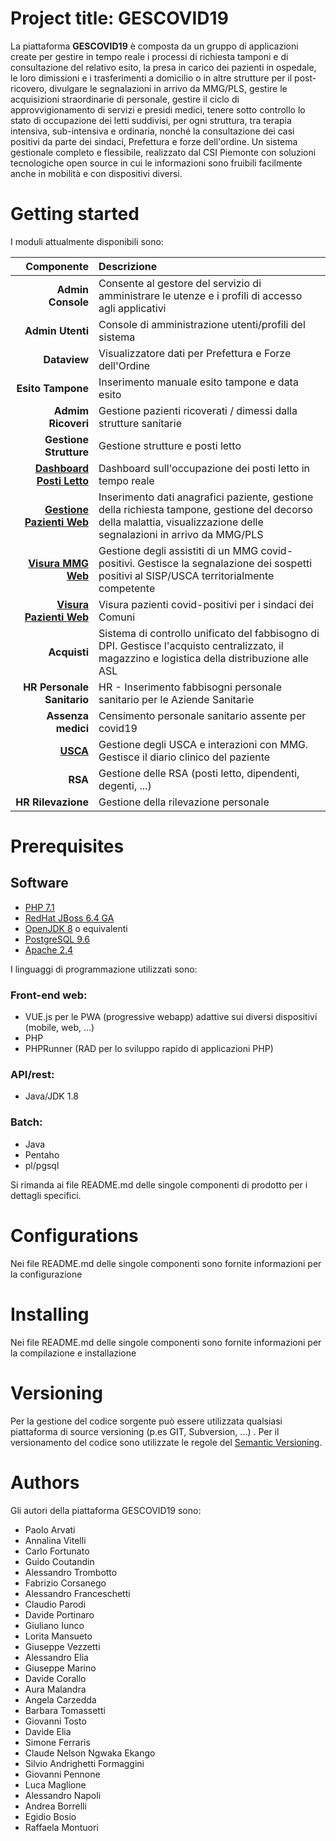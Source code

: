 # Project title: GESCOVID19

La piattaforma **GESCOVID19** è composta da un gruppo di applicazioni create per gestire in tempo reale i processi di richiesta tamponi e di consultazione del relativo esito, la presa in carico dei pazienti in ospedale, le loro dimissioni e i trasferimenti a domicilio o in altre strutture per il post-ricovero, divulgare le segnalazioni in arrivo da MMG/PLS, gestire le acquisizioni straordinarie di personale, gestire il ciclo di approvvigionamento di servizi e presidi medici, tenere sotto controllo lo stato di occupazione dei letti suddivisi, per ogni struttura, tra terapia intensiva, sub-intensiva e ordinaria, nonché la consultazione dei casi positivi da parte dei sindaci, Prefettura e forze dell'ordine.
Un sistema gestionale completo e flessibile, realizzato dal CSI Piemonte con soluzioni tecnologiche open source in cui le informazioni sono fruibili
facilmente anche in mobilità e con dispositivi diversi.

# Getting started  
I moduli attualmente disponibili sono:  
  
| Componente | Descrizione |  
| ---------: | :---------- |  
| **Admin Console** | Consente al gestore del servizio di amministrare le utenze e i profili di accesso agli applicativi |  
| **Admin Utenti** | Console di amministrazione utenti/profili del sistema |  
| **Dataview** | Visualizzatore dati per Prefettura e Forze dell'Ordine |  
|**Esito Tampone** | Inserimento manuale esito tampone e data esito |  
| **Admim Ricoveri** | Gestione pazienti ricoverati / dimessi dalla strutture sanitarie |  
| **Gestione Strutture** | Gestione strutture e posti letto |  
| [**Dashboard Posti Letto**](https://github.com/regione-piemonte/gescovid19-pazientiweb) | Dashboard sull'occupazione dei posti letto in tempo reale |  
|[**Gestione Pazienti Web**](https://github.com/regione-piemonte/gescovid19-gestionepazientiweb) | Inserimento dati anagrafici paziente, gestione della richiesta tampone, gestione del decorso della malattia, visualizzazione delle segnalazioni in arrivo da MMG/PLS |  
| [**Visura MMG Web**](https://github.com/regione-piemonte/gescovid19-pazientiweb) | Gestione degli assistiti di un MMG covid-positivi. Gestisce la segnalazione dei sospetti positivi al SISP/USCA territorialmente competente|  
| [**Visura Pazienti Web**](https://github.com/regione-piemonte/gescovid19-pazientiweb) | Visura pazienti covid-positivi per i sindaci dei Comuni |  
| **Acquisti** | Sistema di controllo unificato del fabbisogno di DPI. Gestisce l'acquisto centralizzato, il magazzino e logistica della distribuzione alle ASL |  
| **HR Personale Sanitario** | HR - Inserimento fabbisogni personale sanitario per le Aziende Sanitarie |  
| **Assenza medici** | Censimento personale sanitario assente per covid19 |  
| [**USCA**](https://github.com/regione-piemonte/gescovid19-uscammgapi) | Gestione degli USCA e interazioni con MMG. Gestisce il diario clinico del paziente |    
| **RSA** | Gestione delle RSA (posti letto, dipendenti, degenti, ...) |
| **HR Rilevazione** | Gestione della rilevazione personale |
  
# Prerequisites  
## Software  
- [PHP 7.1](https://www.php.net)  
- [RedHat JBoss 6.4 GA](https://developers.redhat.com/products/eap/download)  
- [OpenJDK 8](https://openjdk.java.net/install/) o equivalenti  
- [PostgreSQL 9.6](https://www.postgresql.org/download/)  
- [Apache 2.4](https://www.apache.org)  
  
I linguaggi di programmazione utilizzati sono:  
  
### Front-end web:  
  
- VUE.js per le PWA (progressive webapp) adattive sui diversi dispositivi (mobile, web, ...)  
- PHP  
- PHPRunner (RAD per lo sviluppo rapido di applicazioni PHP)  
  
### API/rest:  
  
- Java/JDK 1.8  
  
### Batch:  
  
- Java  
- Pentaho  
- pl/pgsql  
  
Si rimanda ai file README.md delle singole componenti di prodotto per i dettagli specifici.  
  
# Configurations  
Nei file README.md delle singole componenti sono fornite informazioni per la configurazione  
  
# Installing  
Nei file README.md delle singole componenti sono fornite informazioni per la compilazione e installazione  
  
# Versioning  
Per la gestione del codice sorgente può essere utilizzata qualsiasi piattaforma di source versioning (p.es GIT, Subversion, ...) . Per il versionamento del codice sono utilizzate le regole del [Semantic Versioning](http://semver.org/).
  
# Authors  
Gli autori della piattaforma GESCOVID19 sono:  
  
- Paolo Arvati  
- Annalina Vitelli  
- Carlo Fortunato  
- Guido Coutandin  
- Alessandro Trombotto  
- Fabrizio Corsanego  
- Alessandro Franceschetti  
- Claudio Parodi  
- Davide Portinaro  
- Giuliano Iunco  
- Lorita Mansueto  
- Giuseppe Vezzetti  
- Alessandro Elia  
- Giuseppe Marino  
- Davide Corallo  
- Aura Malandra  
- Angela Carzedda  
- Barbara Tomassetti  
- Giovanni Tosto  
- Davide Elia  
- Simone Ferraris  
- Claude Nelson Ngwaka Ekango  
- Silvio Andrighetti Formaggini  
- Giovanni Pennone  
- Luca Maglione  
- Alessandro Napoli  
- Andrea Borrelli  
- Egidio Bosio  
- Raffaela Montuori
